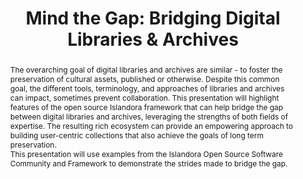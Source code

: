 ---
abstract: 'The overarching goal of digital libraries and archives are similar - to
  foster the preservation of cultural assets, published or otherwise. Despite this
  common goal, the different tools, terminology, and approaches of libraries and archives
  can impact, sometimes prevent collaboration. This presentation will highlight features
  of the open source Islandora framework that can help bridge the gap between digital
  libraries and archives, leveraging the strengths of both fields of expertise. The
  resulting rich ecosystem can provide an empowering approach to building user-centric
  collections that also achieve the goals of long term preservation.


  This presentation will use examples from the Islandora Open Source Software Community
  and Framework to demonstrate the strides made to bridge the gap.'
creators:
- Leggott, Mark
- Tripp, Erin
date: null
document_url: https://services.phaidra.univie.ac.at/api/object/o:429593/download
grand_parent: iPRES
institutions: []
keywords:
- digital libraries
- digital archives
- open source
- collaboration
- islandora
landing_page_url: https://phaidra.univie.ac.at/o:429593
language: eng
layout: publication
license: CC BY 4.0 International
notes_url: null
parent: iPRES 2015
presentation_url: null
publication_type: paper
size: 334963
source_name: iPRES
title: 'Mind the Gap: Bridging Digital Libraries & Archives'
year: 2015
---